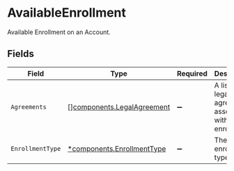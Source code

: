 # AvailableEnrollment

Available Enrollment on an Account.


## Fields

| Field                                                                    | Type                                                                     | Required                                                                 | Description                                                              |
| ------------------------------------------------------------------------ | ------------------------------------------------------------------------ | ------------------------------------------------------------------------ | ------------------------------------------------------------------------ |
| `Agreements`                                                             | [][components.LegalAgreement](../../models/components/legalagreement.md) | :heavy_minus_sign:                                                       | A list of legal agreements associated with the enrollment.               |
| `EnrollmentType`                                                         | [*components.EnrollmentType](../../models/components/enrollmenttype.md)  | :heavy_minus_sign:                                                       | The enrollment type.                                                     |
